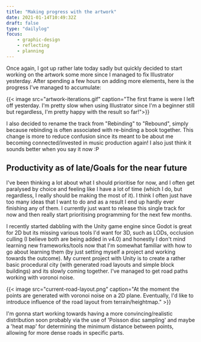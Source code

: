 ```yaml
---
title: "Making progress with the artwork"
date: 2021-01-14T10:49:32Z
draft: false
type: "dailylog"
focus: 
    - graphic-design
    - reflecting
    - planning
---
```


Once again, I got up rather late today sadly but quickly decided to start working on the artwork some more since I managed to fix Illustrator yesterday. After spending a few hours on adding more elements, here is the progress I've managed to accumulate:

{{< image src="artwork-iterations.gif" caption="The first frame is were I left off yesterday. I'm pretty slow when using Illustrator since I'm a beginner still but regardless, I'm pretty happy with the result so far!">}}

I also decided to rename the track from "Rebinding" to "Rebound", simply because rebinding is often associated with re-binding a book together. This change is more to reduce confusion since its meant to be about me becoming connected/invested in music production again! I also just think it sounds better when you say it now :P

## Productivity as of late/Goals for the near future

I've been thinking a lot about what I should prioritise for now, and I often get paralysed by choice and feeling like I have a lot of time (which I do, but regardless, I really should be making the most of it). I think I often just have too many ideas that I want to do and as a result I end up hardly ever finishing any of them. I currently just want to release this single track for now and then really start prioritising programming for the next few months. 

I recently started dabbling with the Unity game engine since Godot is great for 2D but its missing various tools I'd want for 3D, such as LODs, occlusion culling (I believe both are being added in v4.0) and honestly I don't mind learning new frameworks/tools now that I'm somewhat familiar with how to go about learning them (by just setting myself a project and working towards the outcome). My current project with Unity is to create a rather basic procedural city (with generated road layouts and simple block buildings) and its slowly coming together. I've managed to get road paths working with voronoi noise.

{{< image src="current-road-layout.png" caption="At the moment the points are generated with voronoi noise on a 2D plane. Eventually, I'd like to introduce influence of the road layout from terrain/heightmap." >}}

I'm gonna start working towards having a more convincing/realistic distribution soon probably via the use of 'Poisson disc sampling' and maybe a 'heat map' for determining the minimum distance between points, allowing for more dense roads in specific parts.